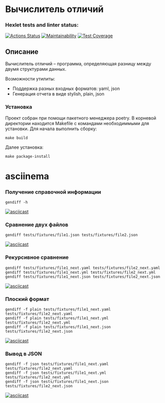# Вычислитель отличий

### Hexlet tests and linter status:
[![Actions Status](https://github.com/FooXeeD/python-project-50/workflows/hexlet-check/badge.svg)](https://github.com/FooXeeD/python-project-50/actions)
[![Maintainability](https://api.codeclimate.com/v1/badges/774f84b0806dd382c24d/maintainability)](https://codeclimate.com/github/FooXeeD/python-project-50/maintainability)
[![Test Coverage](https://api.codeclimate.com/v1/badges/774f84b0806dd382c24d/test_coverage)](https://codeclimate.com/github/FooXeeD/python-project-50/test_coverage)
## Описание

Вычислитель отличий – программа, определяющая разницу между двумя структурами данных.

Возможности утилиты:

- Поддержка разных входных форматов: yaml, json
- Генерация отчета в виде stylish, plain, json

### Установка
Проект собран при помощи пакетного менеджера poetry. В корневой директории находится Makefile с командами необходиммыми для установки.
Для начала выполнить сборку:
```commandline
make build
```
Далее установка:
```commandline
make package-install
```
# asciinema
### Получение справочной информации
```commandline
gendiff -h
```
[![asciicast](https://asciinema.org/a/v1srkhXjeG5mQA4xH1HyDVG9k.svg)](https://asciinema.org/a/v1srkhXjeG5mQA4xH1HyDVG9k)

### Сравнение двух файлов
```commandline
gendiff tests/fixtures/file1.json tests/fixtures/file2.json
```
[![asciicast](https://asciinema.org/a/628068.svg)](https://asciinema.org/a/628068)

### Рекурсивное сравнение
```commandline
gendiff tests/fixtures/file1_next.yaml tests/fixtures/file2_next.yaml
gendiff tests/fixtures/file1_next.yml tests/fixtures/file2_next.yml
gendiff tests/fixtures/file1_next.json tests/fixtures/file2_next.json
```
[![asciicast](https://asciinema.org/a/628081.svg)](https://asciinema.org/a/628081)

### Плоский формат
```commandline
gendiff -f plain tests/fixtures/file1_next.yaml tests/fixtures/file2_next.yaml
gendiff -f plain tests/fixtures/file1_next.yml tests/fixtures/file2_next.yml
gendiff -f plain tests/fixtures/file1_next.json tests/fixtures/file2_next.json
```
[![asciicast](https://asciinema.org/a/628085.svg)](https://asciinema.org/a/628085)

### Вывод в JSON
```commandline
gendiff -f json tests/fixtures/file1_next.yaml tests/fixtures/file2_next.yaml
gendiff -f json tests/fixtures/file1_next.yml tests/fixtures/file2_next.yml
gendiff -f json tests/fixtures/file1_next.json tests/fixtures/file2_next.json
```
[![asciicast](https://asciinema.org/a/628087.svg)](https://asciinema.org/a/628087)